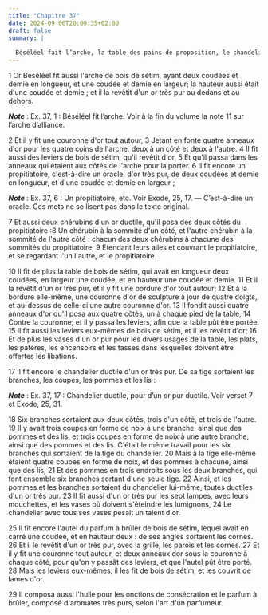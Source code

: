 ```yaml
---
title: "Chapitre 37"
date: 2024-09-06T20:00:35+02:00
draft: false
summary: |
  
  Béséléel fait l’arche, la table des pains de proposition, le chandelier, l’autel du parfum, et compose le parfum lui-même.
---
```



1 Or Béséléel fit aussi l'arche de bois de sétim, ayant deux coudées et demie en longueur, et une coudée et demie en largeur; la hauteur aussi était d'une coudée et demie ; et il la revêtit d'un or très pur au dedans et au dehors.

***Note*** :  Ex. 37, 1 : Béséléel fit l’arche. Voir à la fin du volume la note 11 sur l’arche d’alliance.

2 Et il y fit une couronne d'or tout autour, 3 Jetant en fonte quatre anneaux d'or pour les quatre coins de l'arche, deux à un côté et deux à l'autre. 4 Il fit aussi des leviers de bois de sétim, qu'il revêtit d'or, 5 Et qu'il passa dans les anneaux qui étaient aux côtés de l'arche pour la porter. 6 Il fit encore un propitiatoire, c'est-à-dire un oracle, d'or très pur, de deux coudées et demie en longueur, et d'une coudée et demie en largeur ;

***Note*** :  Ex. 37, 6 : Un propitiatoire, etc. Voir Exode, 25, 17. ― C’est-à-dire un oracle. Ces mots ne se lisent pas dans le texte original.

7 Et aussi deux chérubins d'un or ductile, qu'il posa des deux côtés du propitiatoire :8 Un chérubin à la sommité d'un côté, et l'autre chérubin à la sommité de l'autre côté : chacun des deux chérubins à chacune des sommités du propitiatoire, 9 Etendant leurs ailes et couvrant le propitiatoire, et se regardant l'un l'autre, et le propitiatoire.


10 Il fit de plus la table de bois de sétim, qui avait en longueur deux coudées, en largeur une coudée, et en hauteur une coudée et demie. 11 Et il la revêtit d'un or très pur, et il y fit une bordure d'or tout autour; 12 Et à la bordure elle-même, une couronne d'or de sculpture à jour de quatre doigts, et au-dessus de celle-ci une autre couronne d'or. 13 Il fondit aussi quatre anneaux d'or qu'il posa aux quatre côtés, un à chaque pied de la table, 14 Contre la couronne; et il y passa les leviers, afin que la table pût être portée. 15 Il fit aussi les leviers eux-mêmes de bois de sétim, et il les revêtit d'or; 16 Et de plus les vases d'un or pur pour les divers usages de la table, les plats, les patères, les encensoirs et les tasses dans lesquelles doivent être offertes les libations.


17 Il fit encore le chandelier ductile d'un or très pur. De sa tige sortaient les branches, les coupes, les pommes et les lis :

***Note*** :  Ex. 37, 17 : Chandelier ductile, pour d’un or pur ductile. Voir verset 7 et Exode, 25, 31.

18 Six branches sortaient aux deux côtés, trois d'un côté, et trois de l'autre. 19 Il y avait trois coupes en forme de noix à une branche, ainsi que des pommes et des lis, et trois coupes en forme de noix à une autre branche, ainsi que des pommes et des lis. C'était le même travail pour les six branches qui sortaient de la tige du chandelier. 20 Mais à la tige elle-même étaient quatre coupes en forme de noix, et des pommes à chacune, ainsi que des lis, 21 Et des pommes en trois endroits sous les deux branches, qui font ensemble six branches sortant d'une seule tige. 22 Ainsi, et les pommes et les branches sortaient du chandelier lui-même, toutes ductiles d'un or très pur. 23 Il fit aussi d'un or très pur les sept lampes, avec leurs mouchettes, et les vases où doivent s'éteindre les lumignons, 24 Le chandelier avec tous ses vases pesait un talent d'or.


25 Il fit encore l'autel du parfum à brûler de bois de sétim, lequel avait en carré une coudée, et en hauteur deux : de ses angles sortaient les cornes. 26 Et il le revêtit d'un or très pur, avec la grille, les parois et les cornes. 27 Et il y fit une couronne tout autour, et deux anneaux dor sous la couronne à chaque côté, pour qu'on y passât des leviers, et que l'autel pût être porté. 28 Mais les leviers eux-mêmes, il les fit de bois de sétim, et les couvrit de lames d'or.


29 Il composa aussi l'huile pour les onctions de consécration et le parfum à brûler, composé d'aromates très purs, selon l'art d'un parfumeur.

